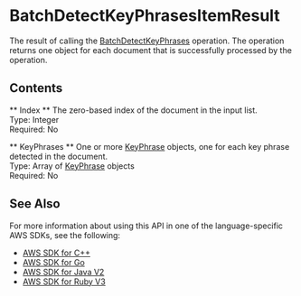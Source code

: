 # BatchDetectKeyPhrasesItemResult<a name="API_BatchDetectKeyPhrasesItemResult"></a>

The result of calling the [BatchDetectKeyPhrases](API_BatchDetectKeyPhrases.md) operation\. The operation returns one object for each document that is successfully processed by the operation\.

## Contents<a name="API_BatchDetectKeyPhrasesItemResult_Contents"></a>

 ** Index **   <a name="comprehend-Type-BatchDetectKeyPhrasesItemResult-Index"></a>
The zero\-based index of the document in the input list\.  
Type: Integer  
Required: No

 ** KeyPhrases **   <a name="comprehend-Type-BatchDetectKeyPhrasesItemResult-KeyPhrases"></a>
One or more [KeyPhrase](API_KeyPhrase.md) objects, one for each key phrase detected in the document\.  
Type: Array of [KeyPhrase](API_KeyPhrase.md) objects  
Required: No

## See Also<a name="API_BatchDetectKeyPhrasesItemResult_SeeAlso"></a>

For more information about using this API in one of the language\-specific AWS SDKs, see the following:
+  [AWS SDK for C\+\+](https://docs.aws.amazon.com/goto/SdkForCpp/comprehend-2017-11-27/BatchDetectKeyPhrasesItemResult) 
+  [AWS SDK for Go](https://docs.aws.amazon.com/goto/SdkForGoV1/comprehend-2017-11-27/BatchDetectKeyPhrasesItemResult) 
+  [AWS SDK for Java V2](https://docs.aws.amazon.com/goto/SdkForJavaV2/comprehend-2017-11-27/BatchDetectKeyPhrasesItemResult) 
+  [AWS SDK for Ruby V3](https://docs.aws.amazon.com/goto/SdkForRubyV3/comprehend-2017-11-27/BatchDetectKeyPhrasesItemResult) 